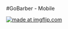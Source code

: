 #GoBarber - Mobile

<a href="https://imgflip.com/gif/3k43ly"><img src="https://i.imgflip.com/3k43ly.gif" title="made at imgflip.com"/></a>

